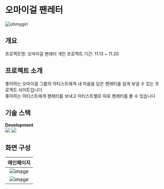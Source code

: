 # 오마이걸 팬레터 
![ohmygirl](https://github.com/BLACKPA1NT/NBC_fanletter/assets/127959356/c4db6d32-c4d7-41b5-a9e0-46aa99948257)

## 개요
프로젝트명: 오마이걸 팬레터
개인 프로젝트 기간: 11.13 ~ 11.20

## 프로젝트 소개
좋아하는 오마이걸 그룹의 아티스트에게 내 마음을 담은 팬레터를 쉽게 보낼 수 있는 프로젝트 사이트입니다 </br>
좋아하는 아티스트에게 팬레터를 보내고 아티스트별로 따로 팬레터를 볼 수 있습니다

## 기술 스택
**Development**</br>
<img src="https://img.shields.io/badge/javascript-F7DF1E?style=for-the-badge&logo=javascript&logoColor=black"> <img src="https://img.shields.io/badge/react-61DAFB?style=for-the-badge&logo=react&logoColor=black">

## 화면 구성
|메인페이지|
|:---:|
|![image](https://github.com/BLACKPA1NT/NBC_fanletter/assets/127959356/8f54b947-be19-4c12-bcd0-07106de41402)
|![image](https://github.com/BLACKPA1NT/NBC_fanletter/assets/127959356/3e02e5dc-10f3-4713-bcee-40f9ac3c7994)

